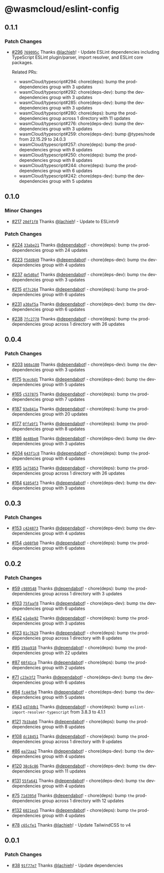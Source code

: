 # @wasmcloud/eslint-config

## 0.1.1

### Patch Changes

- [#296](https://github.com/wasmCloud/typescript/pull/296) [`769095c`](https://github.com/wasmCloud/typescript/commit/769095c7cc432172fba6ac49de5c78261816b009) Thanks [@lachieh](https://github.com/lachieh)! - Update ESLint dependencies including TypeScript ESLint plugin/parser, import resolver, and ESLint core packages.

  Related PRs:
  - wasmCloud/typescript#294: chore(deps): bump the prod-dependencies group with 3 updates
  - wasmCloud/typescript#292: chore(deps-dev): bump the dev-dependencies group with 3 updates
  - wasmCloud/typescript#285: chore(deps-dev): bump the dev-dependencies group with 3 updates
  - wasmCloud/typescript#280: chore(deps): bump the prod-dependencies group across 1 directory with 11 updates
  - wasmCloud/typescript#276: chore(deps-dev): bump the dev-dependencies group with 3 updates
  - wasmCloud/typescript#259: chore(deps-dev): bump @types/node from 22.15.29 to 24.0.3
  - wasmCloud/typescript#257: chore(deps): bump the prod-dependencies group with 8 updates
  - wasmCloud/typescript#250: chore(deps): bump the prod-dependencies group with 8 updates
  - wasmCloud/typescript#244: chore(deps): bump the prod-dependencies group with 6 updates
  - wasmCloud/typescript#242: chore(deps-dev): bump the dev-dependencies group with 5 updates

## 0.1.0

### Minor Changes

- [#217](https://github.com/wasmCloud/typescript/pull/217) [`20df1f8`](https://github.com/wasmCloud/typescript/commit/20df1f879555c7d433c3274381f66bfd2d09ea96) Thanks [@lachieh](https://github.com/lachieh)! - Update to ESLintv9

### Patch Changes

- [#224](https://github.com/wasmCloud/typescript/pull/224) [`33abe21`](https://github.com/wasmCloud/typescript/commit/33abe21f3eeaeabba3317168ee9b4747c5521970) Thanks [@dependabot](https://github.com/apps/dependabot)! - chore(deps): bump `the` prod-dependencies group with 24 updates

- [#223](https://github.com/wasmCloud/typescript/pull/223) [`f5dd849`](https://github.com/wasmCloud/typescript/commit/f5dd8492deb030f6ae87ad3338b04c386234ddb4) Thanks [@dependabot](https://github.com/apps/dependabot)! - chore(deps-dev): bump `the` dev-dependencies group with 4 updates

- [#237](https://github.com/wasmCloud/typescript/pull/237) [`4e5d0af`](https://github.com/wasmCloud/typescript/commit/4e5d0afefadbdb7b5656b0cea5fb508b988b9ec3) Thanks [@dependabot](https://github.com/apps/dependabot)! - chore(deps-dev): bump `the` dev-dependencies group with 3 updates

- [#215](https://github.com/wasmCloud/typescript/pull/215) [`4f7c264`](https://github.com/wasmCloud/typescript/commit/4f7c264948503b3b819af795399d784a6755a763) Thanks [@dependabot](https://github.com/apps/dependabot)! - chore(deps): bump `the` prod-dependencies group with 6 updates

- [#231](https://github.com/wasmCloud/typescript/pull/231) [`a30af5a`](https://github.com/wasmCloud/typescript/commit/a30af5a342f5740e1c6ab27e2d8a280a8206aad2) Thanks [@dependabot](https://github.com/apps/dependabot)! - chore(deps-dev): bump `the` dev-dependencies group with 6 updates

- [#238](https://github.com/wasmCloud/typescript/pull/238) [`7fc2778`](https://github.com/wasmCloud/typescript/commit/7fc2778298c6d77ce99bd62a0f5428048666fdbc) Thanks [@dependabot](https://github.com/apps/dependabot)! - chore(deps): bump `the` prod-dependencies group across 1 directory with 26 updates

## 0.0.4

### Patch Changes

- [#203](https://github.com/wasmCloud/typescript/pull/203) [`b60a180`](https://github.com/wasmCloud/typescript/commit/b60a180ea892c7718efe009be20f0ccb6db9ab24) Thanks [@dependabot](https://github.com/apps/dependabot)! - chore(deps-dev): bump `the` dev-dependencies group with 3 updates

- [#175](https://github.com/wasmCloud/typescript/pull/175) [`9cec6d1`](https://github.com/wasmCloud/typescript/commit/9cec6d1740fdf2edb2f9980a55a5980383d125fc) Thanks [@dependabot](https://github.com/apps/dependabot)! - chore(deps-dev): bump `the` dev-dependencies group with 5 updates

- [#165](https://github.com/wasmCloud/typescript/pull/165) [`c537875`](https://github.com/wasmCloud/typescript/commit/c5378759ba4994ef5f45cc292cf9bfac5671875d) Thanks [@dependabot](https://github.com/apps/dependabot)! - chore(deps): bump `the` prod-dependencies group with 7 updates

- [#187](https://github.com/wasmCloud/typescript/pull/187) [`93e841a`](https://github.com/wasmCloud/typescript/commit/93e841a999def006fb4dc43bc4214ef676bb6222) Thanks [@dependabot](https://github.com/apps/dependabot)! - chore(deps): bump `the` prod-dependencies group with 20 updates

- [#177](https://github.com/wasmCloud/typescript/pull/177) [`0ffa9f1`](https://github.com/wasmCloud/typescript/commit/0ffa9f1afc5a492867df2404e1d92fbddd9b769c) Thanks [@dependabot](https://github.com/apps/dependabot)! - chore(deps): bump `the` prod-dependencies group with 8 updates

- [#186](https://github.com/wasmCloud/typescript/pull/186) [`4e48be8`](https://github.com/wasmCloud/typescript/commit/4e48be85543af7c67f3ff0688746ea65f0dfc2f2) Thanks [@dependabot](https://github.com/apps/dependabot)! - chore(deps-dev): bump `the` dev-dependencies group with 3 updates

- [#204](https://github.com/wasmCloud/typescript/pull/204) [`643f1c8`](https://github.com/wasmCloud/typescript/commit/643f1c87e670dafce4c204e45b6052143625cc57) Thanks [@dependabot](https://github.com/apps/dependabot)! - chore(deps): bump `the` prod-dependencies group with 4 updates

- [#195](https://github.com/wasmCloud/typescript/pull/195) [`1e75853`](https://github.com/wasmCloud/typescript/commit/1e7585307ebe66c7be5243591a8685dc46e9d6a4) Thanks [@dependabot](https://github.com/apps/dependabot)! - chore(deps): bump `the` prod-dependencies group across 1 directory with 26 updates

- [#164](https://github.com/wasmCloud/typescript/pull/164) [`61054f3`](https://github.com/wasmCloud/typescript/commit/61054f3cf376a44d60e588952de6fa830ac4f334) Thanks [@dependabot](https://github.com/apps/dependabot)! - chore(deps-dev): bump `the` dev-dependencies group with 3 updates

## 0.0.3

### Patch Changes

- [#153](https://github.com/wasmCloud/typescript/pull/153) [`c424873`](https://github.com/wasmCloud/typescript/commit/c424873ac8ae60949aef8d1bb4e48dfd27cd3fe0) Thanks [@dependabot](https://github.com/apps/dependabot)! - chore(deps-dev): bump `the` dev-dependencies group with 4 updates

- [#154](https://github.com/wasmCloud/typescript/pull/154) [`cb08fb0`](https://github.com/wasmCloud/typescript/commit/cb08fb09cb7437ed388aab94b11b6f57adf635c1) Thanks [@dependabot](https://github.com/apps/dependabot)! - chore(deps): bump `the` prod-dependencies group with 6 updates

## 0.0.2

### Patch Changes

- [#59](https://github.com/wasmCloud/typescript/pull/59) [`c989548`](https://github.com/wasmCloud/typescript/commit/c98954814a34fe4ec494a2cda51d668ad4caa362) Thanks [@dependabot](https://github.com/apps/dependabot)! - chore(deps): bump `the` prod-dependencies group across 1 directory with 3 updates

- [#103](https://github.com/wasmCloud/typescript/pull/103) [`75faaf8`](https://github.com/wasmCloud/typescript/commit/75faaf8e1b9d77af85b533b9d406f54ce3b98f97) Thanks [@dependabot](https://github.com/apps/dependabot)! - chore(deps-dev): bump `the` dev-dependencies group with 6 updates

- [#142](https://github.com/wasmCloud/typescript/pull/142) [`e1ebe92`](https://github.com/wasmCloud/typescript/commit/e1ebe925fcfaa6fdf0d913a52bf66976146ec3dd) Thanks [@dependabot](https://github.com/apps/dependabot)! - chore(deps): bump `the` prod-dependencies group with 3 updates

- [#123](https://github.com/wasmCloud/typescript/pull/123) [`01c7629`](https://github.com/wasmCloud/typescript/commit/01c762932850c6ee8542256a18c409669969324d) Thanks [@dependabot](https://github.com/apps/dependabot)! - chore(deps): bump `the` prod-dependencies group across 1 directory with 8 updates

- [#95](https://github.com/wasmCloud/typescript/pull/95) [`19aa918`](https://github.com/wasmCloud/typescript/commit/19aa918d4d5102a5426faf4572f02f2bfd88a3fc) Thanks [@dependabot](https://github.com/apps/dependabot)! - chore(deps): bump `the` prod-dependencies group with 22 updates

- [#87](https://github.com/wasmCloud/typescript/pull/87) [`60f41ca`](https://github.com/wasmCloud/typescript/commit/60f41ca5d465e0d319ae2b223b0984ec8bd55359) Thanks [@dependabot](https://github.com/apps/dependabot)! - chore(deps): bump `the` prod-dependencies group with 2 updates

- [#71](https://github.com/wasmCloud/typescript/pull/71) [`c23e3f2`](https://github.com/wasmCloud/typescript/commit/c23e3f202ad2c9deb79c19ab0e29b4e1d42ef9ec) Thanks [@dependabot](https://github.com/apps/dependabot)! - chore(deps-dev): bump `the` dev-dependencies group with 6 updates

- [#94](https://github.com/wasmCloud/typescript/pull/94) [`fc44fb4`](https://github.com/wasmCloud/typescript/commit/fc44fb4a8bd70ddc114647633e0c644e7b3d4e2b) Thanks [@dependabot](https://github.com/apps/dependabot)! - chore(deps-dev): bump `the` dev-dependencies group with 5 updates

- [#143](https://github.com/wasmCloud/typescript/pull/143) [`ed7ddb1`](https://github.com/wasmCloud/typescript/commit/ed7ddb19dc5f3b6dead5e0655aaed64fc081eb87) Thanks [@dependabot](https://github.com/apps/dependabot)! - chore(deps): bump `eslint-import-resolver-typescript` from 3.8.3 to 4.1.1

- [#121](https://github.com/wasmCloud/typescript/pull/121) [`7b1bab6`](https://github.com/wasmCloud/typescript/commit/7b1bab6cb332b400fb02068e8474d45ef3af4de8) Thanks [@dependabot](https://github.com/apps/dependabot)! - chore(deps): bump `the` prod-dependencies group with 8 updates

- [#108](https://github.com/wasmCloud/typescript/pull/108) [`dc18451`](https://github.com/wasmCloud/typescript/commit/dc184516a06e70f2e5974afc7e13741f045164ad) Thanks [@dependabot](https://github.com/apps/dependabot)! - chore(deps): bump `the` prod-dependencies group across 1 directory with 9 updates

- [#86](https://github.com/wasmCloud/typescript/pull/86) [`ea72aa2`](https://github.com/wasmCloud/typescript/commit/ea72aa2a889dffe10e291d7499ec80324c4d783d) Thanks [@dependabot](https://github.com/apps/dependabot)! - chore(deps-dev): bump `the` dev-dependencies group with 4 updates

- [#120](https://github.com/wasmCloud/typescript/pull/120) [`38c6c86`](https://github.com/wasmCloud/typescript/commit/38c6c86c7d8fc94ee2fda7d81a663b9370df0c2a) Thanks [@dependabot](https://github.com/apps/dependabot)! - chore(deps-dev): bump `the` dev-dependencies group with 11 updates

- [#131](https://github.com/wasmCloud/typescript/pull/131) [`55fa641`](https://github.com/wasmCloud/typescript/commit/55fa6413b3d1d10ed73f3212d0c11d2417085a45) Thanks [@dependabot](https://github.com/apps/dependabot)! - chore(deps-dev): bump `the` dev-dependencies group with 4 updates

- [#75](https://github.com/wasmCloud/typescript/pull/75) [`71d395d`](https://github.com/wasmCloud/typescript/commit/71d395d06e0e132a64920498fb89fdf5d6e07786) Thanks [@dependabot](https://github.com/apps/dependabot)! - chore(deps): bump `the` prod-dependencies group across 1 directory with 12 updates

- [#132](https://github.com/wasmCloud/typescript/pull/132) [`6021ea5`](https://github.com/wasmCloud/typescript/commit/6021ea52994d2f09c8098d5a8c75f677db3011a6) Thanks [@dependabot](https://github.com/apps/dependabot)! - chore(deps): bump `the` prod-dependencies group with 4 updates

- [#78](https://github.com/wasmCloud/typescript/pull/78) [`c65cfe1`](https://github.com/wasmCloud/typescript/commit/c65cfe11c27ff8583af1ce89de8fc6f26ffdd1c5) Thanks [@lachieh](https://github.com/lachieh)! - Update TailwindCSS to v4

## 0.0.1

### Patch Changes

- [#38](https://github.com/wasmCloud/typescript/pull/38) [`91f77e7`](https://github.com/wasmCloud/typescript/commit/91f77e70ba521faa7117d4ad5487dbbbf82ed089) Thanks [@lachieh](https://github.com/lachieh)! - Update dependencies
